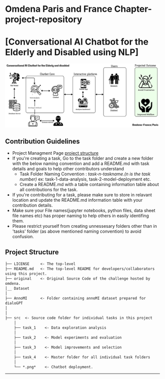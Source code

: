 # Omdena Paris and France Chapter-project-repository 

# [Conversational AI Chatbot for the Elderly and Disabled using NLP]

![AI Chatbot](src/chatbot.png "AI Chatbot") 
## Contribution Guidelines
- Project Managment Page [project structure](https://www.notion.so/omdenadocs/Paris-France-Chapters-Conversational-AI-Chatbot-for-the-Elderly-and-Disabled-PROJECT-MANAGEMEN-d652350b35fb4d11aa1478731acac2f2)  
- If you're creating a task, Go to the task folder and create a new folder with the below naming convention and add a README.md with task details and goals to help other contributors understand
    - Task Folder Naming Convention : _task-n-taskname.(n is the task number)_  ex: task-1-data-analysis, task-2-model-deployment etc.
    - Create a README.md with a table containing information table about all contributions for the task.
- If you're contributing for a task, please make sure to store in relavant location and update the README.md information table with your contribution details.
- Make sure your File names(jupyter notebooks, python files, data sheet file names etc) has proper naming to help others in easily identifing them.
- Please restrict yourself from creating unnessesary folders other than in 'tasks' folder (as above mentioned naming convention) to avoid confusion. 

## Project Structure

    ├── LICENSE     <- The top-level 
    ├── README.md   <- The top-level README for developers/collaborators using this project.
    ├── original    <- Original Source Code of the challenge hosted by omdena.  
    │__ Dataset
    │
    ├── AnnoMI      <- Folder containing annoMI dataset prepared for dialoGPT
    │ 
    │   
    ├── src  <- Source code folder for individual tasks in this project
        │
        ├── task_1    <- Data exploration analysis
        │   
        ├── task_2    <- Model experiments and evaluation
        │
        ├── task_3    <- Model improvements and selection
        │
        ├── task_4    <- Master folder for all individual task folders
        │
        └── *.png*    <- Chatbot deployment.
--------

